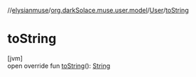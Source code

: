//[elysianmuse](../../../index.md)/[org.darkSolace.muse.user.model](../index.md)/[User](index.md)/[toString](to-string.md)

# toString

[jvm]\
open override fun [toString](to-string.md)(): [String](https://kotlinlang.org/api/latest/jvm/stdlib/kotlin/-string/index.html)
